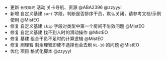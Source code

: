 - 更新 `长夜临光` 活动 关卡导航、资源 @ABA2396 @zzyyyl
- 新增 自定义基建 `sort` 字段，判断是否排序干员，默认关闭，请参考文档/示例使用 @MistEO
- 修复 自定义基建 `skip` 字段对类型中第一个房间不生效问题 @MistEO
- 修复 自定义基建 找不到人时的滑动操作 @MistEO
- 修复 基建 组合干员不足时的计算逻辑 @MistEO
- 修复 刷理智 剩余理智即使不选择也会去刷 `NL-10` 的问题 @MistEO
- 优化 项目 格式化脚本 @zzyyyl
